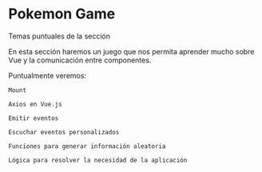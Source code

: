 # Pokemon Game

Temas puntuales de la sección

En esta sección haremos un juego que nos permita aprender mucho sobre Vue y la comunicación entre componentes.

Puntualmente veremos:

```
Mount

Axios en Vue.js

Emitir eventos

Escuchar eventos personalizados

Funciones para generar información aleatoria

Lógica para resolver la necesidad de la aplicación
```
